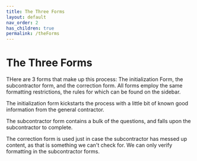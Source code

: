 ```yaml
---
title: The Three Forms
layout: default
nav_order: 2
has_children: true
permalink: /theForms
---
```


# The Three Forms
THere are 3 forms that make up this process: The initialization Form, the subcontractor form, and the correction form. All forms employ the same formatting restrictions, the rules for which can be found on the sidebar.

The initialization form kickstarts the process with a little bit of known good information from the general contractor.

The subcontractor form contains a bulk of the questions, and falls upon the subcontractor to complete.

The correction form is used just in case the subcontractor has messed up content, as that is something we can't check for. We can only verify formatting in the subcontractor forms. 